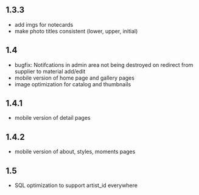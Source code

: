 ## 1.3.3
- add imgs for notecards
- make photo titles consistent (lower, upper, initial)

## 1.4
- bugfix: Notifcations in admin area not being destroyed on redirect from supplier to material add/edit
- mobile version of home page and gallery pages
- image optimization for catalog and thumbnails

## 1.4.1
- mobile version of detail pages

## 1.4.2
- mobile version of about, styles, moments pages

## 1.5
- SQL optimization to support artist_id everywhere